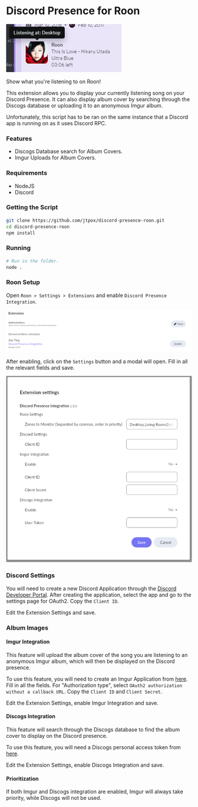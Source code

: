 # Discord Presence for Roon
![Discord Presence](assets/screenshot.png)

Show what you're listening to on Roon!

This extension allows you to display your currently listening song on your Discord Presence. It can also display album cover by searching through the Discogs database or uploading it to an anonymous Imgur album.

Unfortunately, this script has to be ran on the same instance that a Discord app is running on as it uses Discord RPC.

### Features
- Discogs Database search for Album Covers.
- Imgur Uploads for Album Covers.

### Requirements
- NodeJS
- Discord

### Getting the Script
```bash
git clone https://github.com/jtpox/discord-presence-roon.git
cd discord-presence-roon
npm install
```

### Running
```bash
# Run in the folder.
node .
```

### Roon Setup
Open `Roon > Settings > Extensions` and enable `Discord Presence Integration`.

![Extensions](assets/enable_extension.png)

After enabling, click on the `Settings` button and a modal will open. Fill in all the relevant fields and save.

![Settings Modal](assets/settings.png)

### Discord Settings
You will need to create a new Discord Application through the [Discord Developer Portal](https://discord.com/developers/applications). After creating the application, select the app and go to the settings page for OAuth2.
Copy the `Client ID`.

Edit the Extension Settings and save.

### Album Images
#### Imgur Integration
This feature will upload the album cover of the song you are listening to an anonymous Imgur album, which will then be displayed on the Discord presence.

To use this feature, you will need to create an Imgur Application from [here](https://api.imgur.com/oauth2/addclient). Fill in all the fields.
For "Authorization type", select `OAuth2 authorization without a callback URL`.
Copy the `Client ID` and `Client Secret`.

Edit the Extension Settings, enable Imgur Integration and save.

#### Discogs Integration
This feature will search through the Discogs database to find the album cover to display on the Discord presence.

To use this feature, you will need a Discogs personal access token from [here](https://www.discogs.com/settings/developers).

Edit the Extension Settings, enable Discogs Integration and save.

#### Prioritization
If both Imgur and Discogs integration are enabled, Imgur will always take priority, while Discogs will not be used.